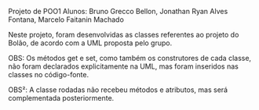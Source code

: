 Projeto de POO1 
Alunos: Bruno Grecco Bellon, Jonathan Ryan Alves Fontana, Marcelo Faitanin Machado

Neste projeto, foram desenvolvidas as classes referentes ao projeto do Bolão, de acordo com a UML proposta pelo grupo. 

OBS: Os métodos get e set, como também os construtores de cada classe, não foram declarados explicitamente na UML, mas foram inseridos nas classes no código-fonte. 

OBS²: A classe rodadas não recebeu métodos e atributos, mas será complementada posteriormente. 